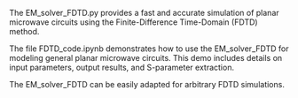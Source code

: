 The EM_solver_FDTD.py provides a fast and accurate simulation of planar microwave circuits using the Finite-Difference Time-Domain (FDTD) method.

The file FDTD_code.ipynb demonstrates how to use the EM_solver_FDTD for modeling general planar microwave circuits. This demo includes details on input parameters, output results, and S-parameter extraction.

The EM_solver_FDTD can be easily adapted for arbitrary FDTD simulations.
